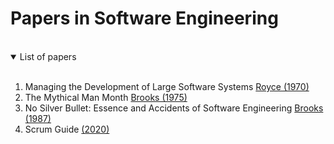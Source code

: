 # Papers in Software Engineering

<br/>

<details open>
<summary>List of papers</summary>
<br/>

1. Managing the Development of Large Software Systems [Royce (1970)](https://www.praxisframework.org/files/royce1970.pdf)
2. The Mythical Man Month [Brooks (1975)](https://www.cs.virginia.edu/~evans/greatworks/mythical.pdf)
3. No Silver Bullet: Essence and Accidents of Software Engineering [Brooks (1987)](http://worrydream.com/refs/Brooks-NoSilverBullet.pdf)
4. Scrum Guide [(2020)](https://scrumguides.org/docs/scrumguide/v2020/2020-Scrum-Guide-US.pdf)




